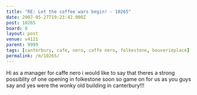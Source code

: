 ```yaml
---
title: "RE: Let the coffee wars begin! - 10265"
date: 2007-05-27T19:23:42.000Z
post: 10265
board: 8
layout: post
venue: v4121
parent: 9999
tags: [canterbury, cafe, nero, caffe nero, folkestone, bouverieplace]
permalink: /m/10265/
---
```

Hi as a manager for caffe nero i would like to say that theres a strong possiblity of one opening in folkestone soon so game on for us as you guys say and yes were the wonky old building in canterbury!!!
